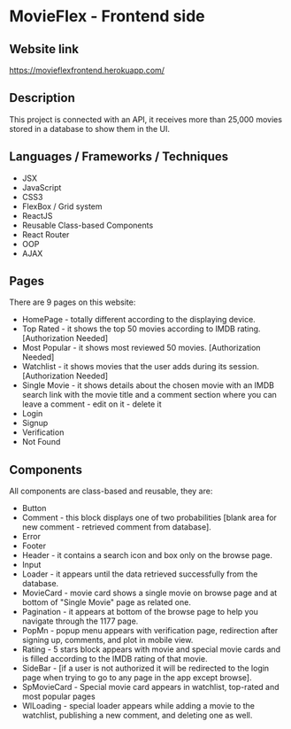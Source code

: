 # MovieFlex - Frontend side

## Website link

https://movieflexfrontend.herokuapp.com/

## Description

This project is connected with an API, it receives more than 25,000 movies stored in a database to show them in the UI.

## Languages / Frameworks / Techniques

- JSX
- JavaScript
- CSS3
- FlexBox / Grid system
- ReactJS
- Reusable Class-based Components
- React Router
- OOP
- AJAX

## Pages
There are 9 pages on this website:
  - HomePage - totally different according to the displaying device.
  - Top Rated - it shows the top 50 movies according to IMDB rating. [Authorization Needed]
  - Most Popular - it shows most reviewed 50 movies. [Authorization Needed]
  - Watchlist - it shows movies that the user adds during its session. [Authorization Needed]
  - Single Movie - it shows details about the chosen movie with an IMDB search link with the movie title and a comment section where you can leave a comment - edit on it - delete it
  - Login
  - Signup
  - Verification
  - Not Found

## Components
All components are class-based and reusable, they are:
  - Button
  - Comment - this block displays one of two probabilities [blank area for new comment - retrieved comment from database].
  - Error
  - Footer
  - Header - it contains a search icon and box only on the browse page.
  - Input
  - Loader - it appears until the data retrieved successfully from the database.
  - MovieCard - movie card shows a single movie on browse page and at bottom of "Single Movie" page as related one.
  - Pagination - it appears at bottom of the browse page to help you navigate through the 1177 page.
  - PopMn - popup menu appears with verification page, redirection after signing up, comments, and plot in mobile view.
  - Rating - 5 stars block appears with movie and special movie cards and is filled according to the IMDB rating of that movie.
  - SideBar - [if a user is not authorized it will be redirected to the login page when trying to go to any page in the app except browse].
  - SpMovieCard - Special movie card appears in watchlist, top-rated and most popular pages
  - WlLoading - special loader appears while adding a movie to the watchlist, publishing a new comment, and deleting one as well.
